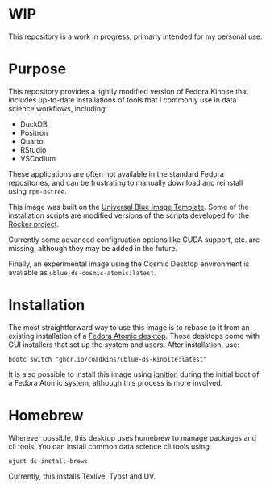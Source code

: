 
# WIP
This repository is a work in progress, primarly intended for my personal use.

# Purpose
This repository provides a lightly modified version of Fedora Kinoite that includes up-to-date installations of tools that I commonly use in data science workflows, including:

- DuckDB
- Positron
- Quarto
- RStudio
- VSCodium

These applications are often not available in the standard Fedora repositories, and can be frustrating to manually download and reinstall using `rpm-ostree`. 

This image was built on the [Universal Blue Image Template](https://github.com/ublue-os/image-template). Some of the installation scripts are modified versions of the scripts developed for the [Rocker project](https://github.com/rocker-org/rocker-versioned2).

Currently some advanced configruation options like CUDA support, etc. are missing, although they may be added in the future.

Finally, an experimental image using the Cosmic Desktop environment is available as `ublue-ds-cosmic-atomic:latest`.

# Installation
The most straightforward way to use this image is to rebase to it from an existing installation of a [Fedora Atomic desktop](https://fedoraproject.org/atomic-desktops/). Those desktops come with GUI installers that set up the system and users. After installation, use:

```console
bootc switch "ghcr.io/coadkins/ublue-ds-kinoite:latest"
```
It is also possible to install this image using [ignition](https://docs.fedoraproject.org/en-US/fedora-coreos/producing-ign/) during the initial boot of a Fedora Atomic system, although this process is more involved.

# Homebrew
Wherever possible, this desktop uses homebrew to manage packages and cli tools. You can install common data science cli tools using:

```console
ujust ds-install-brews 
```
Currently, this installs Texlive, Typst and UV.

